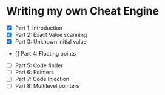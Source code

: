# Writing my own Cheat Engine

- [x] Part 1: Introduction
- [x] Part 2: Exact Value scanning
- [x] Part 3: Unknown initial value
- [] Part 4: Floating points
- [ ] Part 5: Code finder
- [ ] Part 6: Pointers
- [ ] Part 7: Code Injection
- [ ] Part 8: Multilevel pointers
